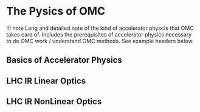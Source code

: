 # The Pysics of OMC

!!! note
    Long and detailed note of the kind of accelerator physcis that OMC takes care of.
    Includes the prerequisites of accelerator physics necessary to do OMC work / understand OMC methods.
    See example headers below.
    
## Basics of Accelerator Physics

## LHC IR Linear Optics

## LHC IR NonLinear Optics